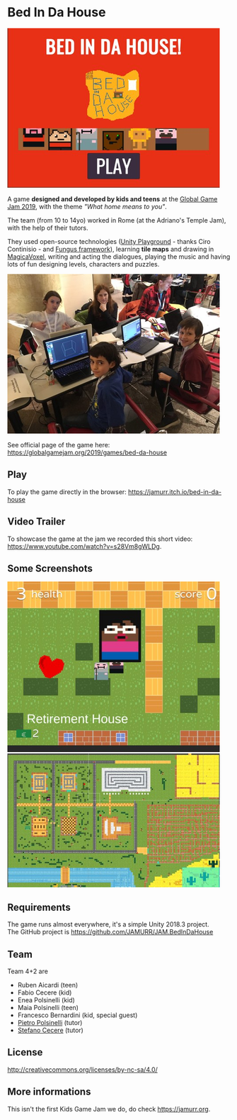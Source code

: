# Bed In Da House

![game title](docs/images/game_title.jpg)

A game **designed and developed by kids and teens** at the [Global Game Jam 2019](https://globalgamejam.org/2019/games/bed-da-house), with the theme _"What home means to you"_.

The team (from 10 to 14yo) worked in Rome (at the Adriano's Temple Jam), with the help of their tutors.

They used open-source technologies ([Unity Playground](https://github.com/Unity-Technologies/UnityPlayground) - thanks Ciro Continisio - and [Fungus framework](https://github.com/snozbot/fungus)), learning **tile maps** and drawing in [MagicaVoxel](http://ephtracy.github.io/), writing and acting the dialogues, playing the music and having lots of fun designing levels, characters and puzzles.

![game title](docs/images/team_at_work.jpg)

See official page of the game here: <https://globalgamejam.org/2019/games/bed-da-house>

## Play
To play the game directly in the browser:
<https://jamurr.itch.io/bed-in-da-house>

## Video Trailer
To showcase the game at the jam we recorded this short video: <https://www.youtube.com/watch?v=s28Vm8gWLDg>.

## Some Screenshots
![game title](docs/images/game_screenshot1.jpg)
![game title](docs/images/game_screenshot2.jpg)

## Requirements
The game runs almost everywhere, it's a simple Unity 2018.3 project.  
The GitHub project is <https://github.com/JAMURR/JAM.BedInDaHouse>

## Team
Team 4+2 are
- Ruben Aicardi (teen)
- Fabio Cecere (kid)
- Enea Polsinelli (kid)
- Maia Polsinelli (teen)
- Francesco Bernardini (kid, special guest)
- [Pietro Polsinelli](https://github.com/ppolsinelli/) (tutor)
- [Stefano Cecere](https://github.com/StefanoCecere/) (tutor)


## License
<http://creativecommons.org/licenses/by-nc-sa/4.0/>

## More informations
This isn't the first Kids Game Jam we do, do check <https://jamurr.org>.
